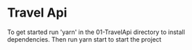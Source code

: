 # Travel Api

To get started run 'yarn' in the 01-TravelApi directory to install dependencies.
Then run yarn start to start the project


